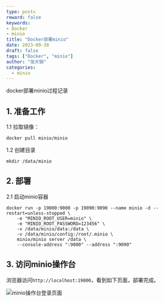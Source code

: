 ```yaml
---
type: posts
reward: false
keywords:
- Docker
- minio
title: "Docker部署minio"
date: 2023-09-30
draft: false
tags: ["Docker", "minio"]
author: "张大锅"
categories:
  - minio
---
```


docker部署minio过程记录

<!--more-->

## 1. 准备工作

1.1 拉取镜像：

```shell
docker pull minio/minio
```

1.2 创建目录

```shell
mkdir /data/minio
```

## 2. 部署

2.1 启动minio容器

```shell
docker run -p 19000:9000 -p 19090:9090 --name minio -d --restart=unless-stopped \
    -e "MINIO_ROOT_USER=minio" \
    -e "MINIO_ROOT_PASSWORD=123456" \
    -v /data/minio/data:/data \
    -v /data/minio/config:/root/.minio \
    minio/minio server /data \
    --console-address ":9000" --address ":9090"
```

## 3. 访问minio操作台

浏览器访问`http://localhost:19000`，看到如下页面，部署完成。

![minio操作台登录页面](/img/minio/minio-console-page.png)
